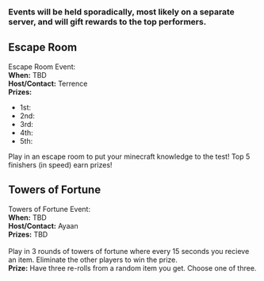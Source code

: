 ### Events will be held sporadically, most likely on a separate server, and will gift rewards to the top performers.

## Escape Room
Escape Room Event:\
**When:** TBD\
**Host/Contact:** Terrence\
**Prizes:**
- 1st:
- 2nd:
- 3rd:
- 4th:
- 5th:

Play in an escape room to put your minecraft knowledge to the test! Top 5 finishers (in speed) earn prizes!

## Towers of Fortune
Towers of Fortune Event:\
**When:** TBD\
**Host/Contact:** Ayaan\
**Prizes:** TBD\
\
Play in 3 rounds of towers of fortune where every 15 seconds you recieve an item. Eliminate the other players to win the prize.\
**Prize:** Have three re-rolls from a random item you get. Choose one of three.
